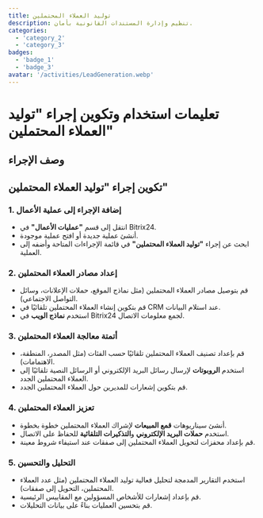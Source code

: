 ```yaml
---
title: توليد العملاء المحتملين
description: تنظيم وإدارة المستندات القانونية بأمان.
categories: 
  - 'category_2'
  - 'category_3'
badges: 
  - 'badge_1'
  - 'badge_3'
avatar: '/activities/LeadGeneration.webp'
---
```


# تعليمات استخدام وتكوين إجراء "توليد العملاء المحتملين"

## وصف الإجراء

## **تكوين إجراء "توليد العملاء المحتملين"**

### 1. إضافة الإجراء إلى عملية الأعمال
- انتقل إلى قسم **"عمليات الأعمال"** في Bitrix24.
- أنشئ عملية جديدة أو افتح عملية موجودة.
- ابحث عن إجراء **"توليد العملاء المحتملين"** في قائمة الإجراءات المتاحة وأضفه إلى العملية.

### 2. إعداد مصادر العملاء المحتملين
- قم بتوصيل مصادر العملاء المحتملين (مثل نماذج الموقع، حملات الإعلانات، وسائل التواصل الاجتماعي).
- قم بتكوين إنشاء العملاء المحتملين تلقائيًا في CRM عند استلام البيانات.
- استخدم **نماذج الويب** في Bitrix24 لجمع معلومات الاتصال.

### 3. أتمتة معالجة العملاء المحتملين
- قم بإعداد تصنيف العملاء المحتملين تلقائيًا حسب الفئات (مثل المصدر، المنطقة، الاهتمامات).
- استخدم **الروبوتات** لإرسال رسائل البريد الإلكتروني أو الرسائل النصية تلقائيًا إلى العملاء المحتملين الجدد.
- قم بتكوين إشعارات للمديرين حول العملاء المحتملين الجدد.

### 4. تعزيز العملاء المحتملين
- أنشئ سيناريوهات **قمع المبيعات** لإشراك العملاء المحتملين خطوة بخطوة.
- استخدم **حملات البريد الإلكتروني** و**التذكيرات التلقائية** للحفاظ على الاتصال.
- قم بإعداد محفزات لتحويل العملاء المحتملين إلى صفقات عند استيفاء شروط معينة.

### 5. التحليل والتحسين
- استخدم التقارير المدمجة لتحليل فعالية توليد العملاء المحتملين (مثل عدد العملاء المحتملين، التحويل إلى صفقات).
- قم بإعداد إشعارات للأشخاص المسؤولين مع المقاييس الرئيسية.
- قم بتحسين العمليات بناءً على بيانات التحليلات.  
